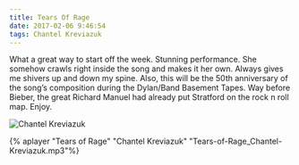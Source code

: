 ```yaml
---
title: Tears Of Rage
date: 2017-02-06 9:46:54
tags: Chantel Kreviazuk
---
```

What a great way to start off the week. Stunning performance. She somehow crawls right inside the song and makes it her own. Always gives me shivers up and down my spine. Also, this will be the 50th anniversary of the song’s composition during the Dylan/Band Basement Tapes. Way before Bieber, the great Richard Manuel had already put Stratford on the rock n roll map. Enjoy.

![Chantel Kreviazuk](Chantel-Kreviazuk.jpg)

{% aplayer "Tears of Rage" "Chantel Kreviazuk" "Tears-of-Rage_Chantel-Kreviazuk.mp3"%}
